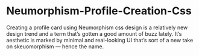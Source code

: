 # Neumorphism-Profile-Creation-Css
Creating a profile card using Neumorphism css design is a relatively new design trend and a term that’s gotten a good amount of buzz lately. 
It’s aesthetic is marked by minimal and real-looking UI that’s sort of a new take on skeuomorphism — hence the name.
